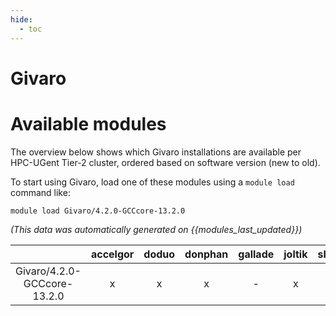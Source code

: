 ```yaml
---
hide:
  - toc
---
```


Givaro
======

# Available modules


The overview below shows which Givaro installations are available per HPC-UGent Tier-2 cluster, ordered based on software version (new to old).

To start using Givaro, load one of these modules using a `module load` command like:

```shell
module load Givaro/4.2.0-GCCcore-13.2.0
```

*(This data was automatically generated on {{modules_last_updated}})*  

| |accelgor|doduo|donphan|gallade|joltik|shinx|skitty|
| :---: | :---: | :---: | :---: | :---: | :---: | :---: | :---: |
|Givaro/4.2.0-GCCcore-13.2.0|x|x|x|-|x|x|-|
